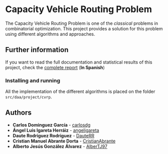# Capacity Vehicle Routing Problem

The Capacity Vehicle Routing Problem is one of the *classical* problems in combinatorial optimization. This project provides a solution for this problem using different algorithms and approaches.

## Further information

If you want to read the full documentation and statistical results of this project, check the [complete report](report/report.pdf) (**In Spanish**)

### Installing and running

All the implementation of the different algorithms is placed on the folder `src/daa/project/cvrp`.

## Authors

* **Carlos Dominguez García** - [carlosdg](https://github.com/carlosdg)
* **Ángel Luis Igareta Herráiz** - [angeligareta](https://github.com/angeligareta)
* **Daute Rodríguez Rodríguez** - [DauteRR](https://github.com/DauteRR)
* **Cristian Manuel Abrante Dorta** - [CristianAbrante](https://github.com/CristianAbrante)
* **Alberto Jesús González Álvarez** - [AlberTJ97](https://github.com/AlberTJ97)
